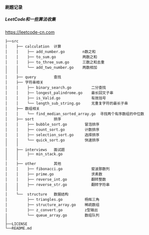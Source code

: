 #### 刷题记录

##### LeetCode和一些算法收集

https://leetcode-cn.com


    ├──src
    │    ├── calculation  计算 
    │    │    ├── add_number.go        n数之和
    │    │    ├── to_sum.go            两数之和
    │    │    ├── to_three_sum.go      三数之和去重
    │    │    └── add_two_number.go    两数相加
    │    │ 
    │    ├── query        查找 
    │    ├── 字符串相关
    │    │    ├── binary_search.go         二分查找
    │    │    ├── longest_palindrome.go    最长回文子串
    │    │    ├── is_Valid.go              有效括号
    │    │    └── length_sub_string.go     无重复字符的最长子串  
    │    ├── 数组相关
    │    │    └── find_median_sorted_array.go  寻找两个有序数组的中位数
    │    ├── sort         排序
    │    │    ├── bubble_sort.go        冒泡排序
    │    │    ├── count_sort.go         计数排序
    │    │    ├── selection_sort.go     选择排序
    │    │    └── quick_sort.go         快速排序 
    │    │    
    │    ├── interviews   面试题
    │    │    ├── min_stack.go             
    │    │     
    │    ├── other        其他
    │    │    ├── fibonacci.go             斐波那数列
    │    │    ├── prime.go                 求素数       
    │    │    ├── reverse_int.go           翻转整数    
    │    │    ├── reverse_str.go           翻转字符串   
    │    │     
    │    └──  structure   数据结构
    │         ├── triangles.go          杨辉三角
    │         ├── structure_array.go    稀疏数组
    │         ├── z_convert.go          z型输出
    │         └── queue_array.go        数组队列
    │       
    ├──LICENSE
    └──README.md

